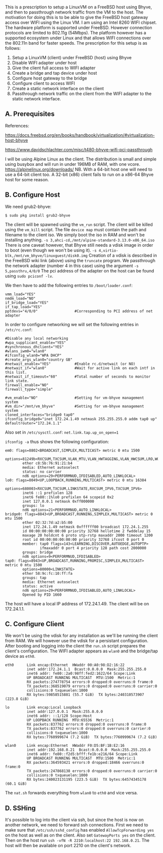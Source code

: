 This is a prescription to setup a LinuxVM on a FreeBSD host using Bhyve, and then to passthrough network traffic from the VM to the host.
The motivation for doing this is to be able to give the FreeBSD host gateway access over WIFI using the Linux VM. 
I am using an Intel 8260 WIFI chipset. The hardware platform is supported under FreeBSD. However connection protocols are limited to 802.11g (54Mbps). 
The platform however has a supported ecosystem under Linux and that allows WIFI connections over the 802.11n band for faster speeds. 
The prescription for this setup is as follows:

1. Setup a LinuxVM (client) under FreeBSD (host) using Bhyve
2. Disable WIFI adapter under host
3. Give the client full access to WIFI adapter
4. Create a bridge and tap device under host
5. Configure host gateway to the bridge
6. Configure client to access WIFI
7. Create a static network interface on the client
8. Passthrough network traffic on the client from the WIFI adapter to the static network interface.

## A. Prerequisites

References:

https://docs.freebsd.org/en/books/handbook/virtualization/#virtualization-host-bhyve

https://www.davidschlachter.com/misc/t480-bhyve-wifi-pci-passthrough

I will be using Alpine Linux as the client. The distribution is small and simple using busybox and will run in under 196MB of RAM, with one vcore.
https://alpinelinux.org/downloads/
NB. With a 64-bit host one will need to use a 64-bit client too. A 32-bit (x86) client fails to run on a x86-64 Bhyve host for some reason. 

## B. Configure Host

We need grub2-bhyve:

`$ sudo pkg install grub2-bhyve`

The client will be spawned using the `vm_run` script. The client will be killed using the `vm_kill` script. The file `device map` must contain the
path and filename to the client iso. We simply boot the iso in RAM and won't be installing anything. 
`-s 3,ahci-cd,/mnt/alpine-standard-3.13.0-x86_64.iso`
There is one caveat however, that Bhyve still needs a vdisk image in order to boot (even though we won't be using it).
`-s 4,virtio-blk,/mnt/vm_bhyve/linuxguest/disk0.img`
Creation of a vdisk is described in the FreeBSD wiki link (above) using the `truncate` program.
We passthrough the network adapter (number 4 in this case) using the argument `-s 5,passthru,4/0/0`
The pci address of the adapter on the host can be found using `sudo pciconf -lv`.

We then have to add the following entries to `/boot/loader.conf`:

```
vmm_load="YES"
nmdm_load="NO"
if_bridge_load="YES"
if_tap_load="YES"
pptdevs="4/0/0"                 #Corresponding to PCI address of net adapter
```

In order to configure networking we will set the following entries in `/etc/rc.conf`:

```
#Disable any local networking
#wpa_supplicant_enable="YES"
#synchronous_dhclient="YES"
#wlans_iwm0="wlan0"
#ifconfig_wlan0="WPA DHCP"
#create_args_wlan0="country GB"
#netwait_enable="YES"           #Enable rc.d/netwait (or NO)
#netwait_if="wlan0"             #Wait for active link on each intf in this list.
#netwait_if_timeout="60"        #Total number of seconds to monitor link state.
firewall_enable="NO"
firewall_type="simple"

#vm_enable="NO"                 #Setting for vm-bhyve management system
#vm_dir="/mnt/vm_bhyve"         #Setting for vm-bhyve management system
cloned_interfaces="bridge0 tap0"
ifconfig_bridge0="inet 172.24.1.49 netmask 255.255.255.0 addm tap0 up"
defaultrouter="172.24.1.1"
```

Also set in `/etc/sysctl.conf`: `net.link.tap.up_on_open=1`

`ifconfig -a` thus shows the following configuration:

```
em0: flags=8802<BROADCAST,SIMPLEX,MULTICAST> metric 0 mtu 1500
        options=81249b<RXCSUM,TXCSUM,VLAN_MTU,VLAN_HWTAGGING,VLAN_HWCSUM,LRO,WOL_MAGIC,VLAN_HWFILTER>
        ether c8:5b:76:91:21:b4
        media: Ethernet autoselect
        status: no carrier
        nd6 options=29<PERFORMNUD,IFDISABLED,AUTO_LINKLOCAL>
lo0: flags=8049<UP,LOOPBACK,RUNNING,MULTICAST> metric 0 mtu 16384
        options=680003<RXCSUM,TXCSUM,LINKSTATE,RXCSUM_IPV6,TXCSUM_IPV6>
        inet6 ::1 prefixlen 128
        inet6 fe80::1%lo0 prefixlen 64 scopeid 0x2
        inet 127.0.0.1 netmask 0xff000000
        groups: lo
        nd6 options=21<PERFORMNUD,AUTO_LINKLOCAL>
bridge0: flags=8843<UP,BROADCAST,RUNNING,SIMPLEX,MULTICAST> metric 0 mtu 1500
        ether 02:32:7d:a2:b5:00
        inet 172.24.1.49 netmask 0xffffff00 broadcast 172.24.1.255
        id 00:00:00:00:00:00 priority 32768 hellotime 2 fwddelay 15
        maxage 20 holdcnt 6 proto stp-rstp maxaddr 2000 timeout 1200
        root id 00:00:00:00:00:00 priority 32768 ifcost 0 port 0
        member: tap0 flags=143<LEARNING,DISCOVER,AUTOEDGE,AUTOPTP>
                ifmaxaddr 0 port 4 priority 128 path cost 2000000
        groups: bridge
        nd6 options=9<PERFORMNUD,IFDISABLED>
tap0: flags=8943<UP,BROADCAST,RUNNING,PROMISC,SIMPLEX,MULTICAST> metric 0 mtu 1500
        options=80000<LINKSTATE>
        ether 58:9c:fc:10:ff:fa
        groups: tap
        media: Ethernet autoselect
        status: active
        nd6 options=29<PERFORMNUD,IFDISABLED,AUTO_LINKLOCAL>
        Opened by PID 1660
```

The host will have a local IP address of 172.24.1.49. The client will be on 172.24.1.1.


## C. Configure Client

We won't be using the vdisk for any installation as we'll be running the client from RAM. We will however use the vdisk for a
persistant configuration. After booting and logging into the client the `run.sh` script prepares the client's configuration. The WIFI adapter
appears as `wlan0` and the bridge/tap device as `eth0`.

```
eth0      Link encap:Ethernet  HWaddr 00:A0:98:D2:16:22  
          inet addr:172.24.1.1  Bcast:0.0.0.0  Mask:255.255.255.0
          inet6 addr: fe80::2a0:98ff:fed2:1622/64 Scope:Link
          UP BROADCAST RUNNING MULTICAST  MTU:1500  Metric:1
          RX packets:274778754 errors:0 dropped:0 overruns:0 frame:0
          TX packets:368519079 errors:0 dropped:0 overruns:0 carrier:0
          collisions:0 txqueuelen:1000 
          RX bytes:59858515881 (55.7 GiB)  TX bytes:240310573907 (223.8 GiB)

lo        Link encap:Local Loopback  
          inet addr:127.0.0.1  Mask:255.0.0.0
          inet6 addr: ::1/128 Scope:Host
          UP LOOPBACK RUNNING  MTU:65536  Metric:1
          RX packets:837762 errors:0 dropped:0 overruns:0 frame:0
          TX packets:837762 errors:0 dropped:0 overruns:0 carrier:0
          collisions:0 txqueuelen:1000 
          RX bytes:7760999674 (7.2 GiB)  TX bytes:7760999674 (7.2 GiB)

wlan0     Link encap:Ethernet  HWaddr F0:D5:BF:1B:E2:16  
          inet addr:192.168.0.21  Bcast:0.0.0.0  Mask:255.255.255.0
          inet6 addr: fe80::f2d5:bfff:fe1b:e216/64 Scope:Link
          UP BROADCAST RUNNING MULTICAST  MTU:1500  Metric:1
          RX packets:364593421 errors:0 dropped:18466 overruns:0 frame:0
          TX packets:247868138 errors:0 dropped:0 overruns:0 carrier:0
          collisions:0 txqueuelen:1000 
          RX bytes:240023131195 (223.5 GiB)  TX bytes:64574345178 (60.1 GiB)
```

The `nat.sh` forwards everything from `wlan0` to `eth0` and vice versa.


## D. SSHing

It's possible to log into the client via ssh, but since the host is now on another network, we need to forward ssh connections.
First we need to make sure that `/etc/ssh/sshd_config` has enabled `AllowTcpForwarding yes` on the host as well as on the client.
Also set `GatewayPorts yes` on the client. Then on the host run `ssh -vfN -R 2210:localhost:22 192.168.0.21`. 
The host will then be available on port 2210 on the client's network.
